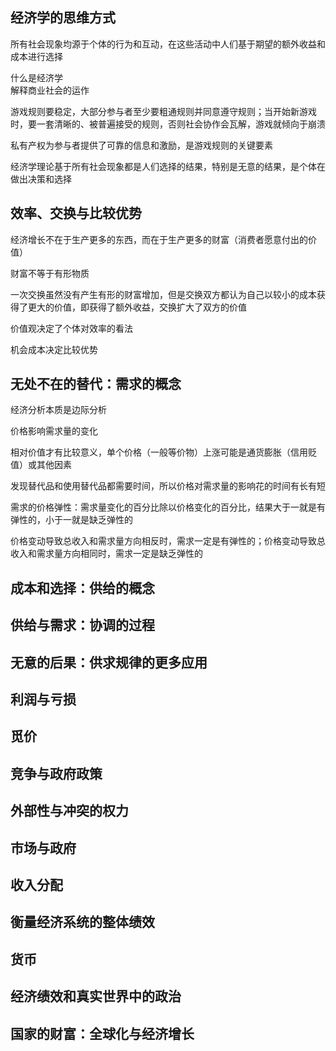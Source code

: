 ## 经济学的思维方式

所有社会现象均源于个体的行为和互动，在这些活动中人们基于期望的额外收益和成本进行选择  

什么是经济学  
解释商业社会的运作

游戏规则要稳定，大部分参与者至少要粗通规则并同意遵守规则；当开始新游戏时，要一套清晰的、被普遍接受的规则，否则社会协作会瓦解，游戏就倾向于崩溃  

私有产权为参与者提供了可靠的信息和激励，是游戏规则的关键要素

经济学理论基于所有社会现象都是人们选择的结果，特别是无意的结果，是个体在做出决策和选择

## 效率、交换与比较优势

经济增长不在于生产更多的东西，而在于生产更多的财富（消费者愿意付出的价值）

财富不等于有形物质

一次交换虽然没有产生有形的财富增加，但是交换双方都认为自己以较小的成本获得了更大的价值，即获得了额外收益，交换扩大了双方的价值

价值观决定了个体对效率的看法

机会成本决定比较优势

## 无处不在的替代：需求的概念

经济分析本质是边际分析

价格影响需求量的变化

相对价值才有比较意义，单个价格（一般等价物）上涨可能是通货膨胀（信用贬值）或其他因素

发现替代品和使用替代品都需要时间，所以价格对需求量的影响花的时间有长有短

需求的价格弹性：需求量变化的百分比除以价格变化的百分比，结果大于一就是有弹性的，小于一就是缺乏弹性的

价格变动导致总收入和需求量方向相反时，需求一定是有弹性的；价格变动导致总收入和需求量方向相同时，需求一定是缺乏弹性的


## 成本和选择：供给的概念



## 供给与需求：协调的过程



## 无意的后果：供求规律的更多应用



## 利润与亏损



## 觅价



## 竞争与政府政策



## 外部性与冲突的权力



## 市场与政府



## 收入分配



## 衡量经济系统的整体绩效



## 货币



## 经济绩效和真实世界中的政治



## 国家的财富：全球化与经济增长

